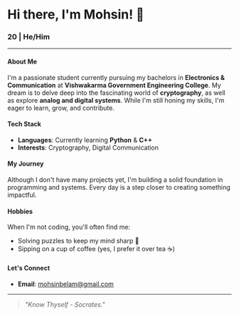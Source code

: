 # Hi there, I'm Mohsin! 👋

### 20 | He/Him

---

#### About Me
I'm a passionate student currently pursuing my bachelors in **Electronics & Communication** at **Vishwakarma Government Engineering College**. My dream is to delve deep into the fascinating world of **cryptography**, as well as explore **analog and digital systems**. While I'm still honing my skills, I'm eager to learn, grow, and contribute.

#### Tech Stack
- **Languages**: Currently learning **Python** & **C++**
- **Interests**: Cryptography, Digital Communication

#### My Journey
Although I don't have many projects yet, I'm building a solid foundation in programming and systems. Every day is a step closer to creating something impactful.

#### Hobbies
When I'm not coding, you'll often find me:
- Solving puzzles to keep my mind sharp 🧩
- Sipping on a cup of coffee (yes, I prefer it over tea ☕)

#### Let's Connect
- **Email**: [mohsinbelam@gmail.com](mailto:mohsinbelam@gmail.com)

---

> *"Know Thyself - Socrates."* 



